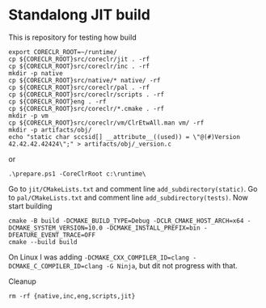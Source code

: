 Standalong JIT build
====================

This is repository for testing how build

```
export CORECLR_ROOT=~/runtime/
cp ${CORECLR_ROOT}src/coreclr/jit . -rf
cp ${CORECLR_ROOT}src/coreclr/inc . -rf
mkdir -p native
cp ${CORECLR_ROOT}src/native/* native/ -rf
cp ${CORECLR_ROOT}src/coreclr/pal . -rf
cp ${CORECLR_ROOT}src/coreclr/scripts . -rf
cp ${CORECLR_ROOT}eng . -rf
cp ${CORECLR_ROOT}src/coreclr/*.cmake . -rf
mkdir -p vm
cp ${CORECLR_ROOT}src/coreclr/vm/ClrEtwAll.man vm/ -rf
mkdir -p artifacts/obj/
echo "static char sccsid[] __attribute__((used)) = \"@(#)Version 42.42.42.42424\";" > artifacts/obj/_version.c
```

or 
```
.\prepare.ps1 -CoreClrRoot c:\runtime\
```

Go to `jit/CMakeLists.txt` and comment line `add_subdirectory(static)`. 
Go to `pal/CMakeLists.txt` and comment line `add_subdirectory(tests)`. 
Now start building

```
cmake -B build -DCMAKE_BUILD_TYPE=Debug -DCLR_CMAKE_HOST_ARCH=x64 -DCMAKE_SYSTEM_VERSION=10.0 -DCMAKE_INSTALL_PREFIX=bin -DFEATURE_EVENT_TRACE=OFF
cmake --build build
```

On Linux I was adding `-DCMAKE_CXX_COMPILER_ID=clang -DCMAKE_C_COMPILER_ID=clang -G Ninja`, but dit not progress with that.

Cleanup
```
rm -rf {native,inc,eng,scripts,jit}
```